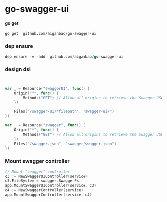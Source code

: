 # go-swagger-ui



#### go  get 


```
go get  github.com/aiganbao/go-swagger-ui

```


### dep ensure


```go
dep ensure -v -add  github.com/aiganbao/go-swagger-ui
```



### design dsl

```go


var _ = Resource("swaggerUI", func() {
	Origin("*", func() {
		Methods("GET") // Allow all origins to retrieve the Swagger JSON (CORS)
	})

	Files("/swagger-ui/*filepath", "swagger-ui/")
})

var _ = Resource("swagger", func() {
	Origin("*", func() {
		Methods("GET") // Allow all origins to retrieve the Swagger JSON (CORS)
	})
	Files("/swagger.json", "swagger/swagger.json")
})

```


### Mount swagger  controller

```go
// Mount "swagger" controller
c3 := NewSwaggerUIController(service)
c3.FileSystem = swagger.SwaggerFs
app.MountSwaggerUIController(service, c3)
c4 := NewSwaggerController(service)
app.MountSwaggerController(service, c4)

```


